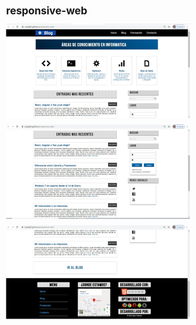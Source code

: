 # responsive-web
![Alt text](https://github.com/JoseLG03/responsive-web/blob/master/blog_1.jpg "image")

![Alt text](https://github.com/JoseLG03/responsive-web/blob/master/blog_2.jpg "image")

![Alt text](https://github.com/JoseLG03/responsive-web/blob/master/blog_3.jpg "image")